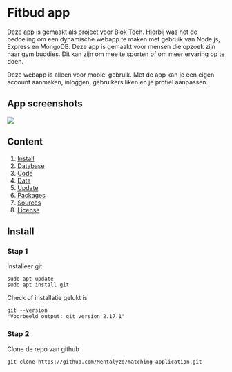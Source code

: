 # Fitbud app
Deze app is gemaakt als project voor Blok Tech. Hierbij was het de bedoeling om een dynamische webapp te maken met gebruik van Node.js, Express en MongoDB. Deze app is gemaakt voor mensen die opzoek zijn naar gym buddies. Dit kan zijn om mee te sporten of om meer ervaring op te doen.

Deze webapp is alleen voor mobiel gebruik. Met de app kan je een eigen account aanmaken, inloggen, gebruikers liken en je profiel aanpassen.

## App screenshots
![](https://user-images.githubusercontent.com/32453774/110255719-75508d00-7f95-11eb-84d1-4bf19eec5f4a.jpg)

## Content
1. [Install](#install)
3. [Database](#database-structure)
4. [Code](#code)
5. [Data](#render-data)
6. [Update](#update-data)
7. [Packages](#packages)
8. [Sources](#sources)
9. [License](#license)


## Install
### Stap 1
Installeer git
```
sudo apt update
sudo apt install git
```
Check of installatie gelukt is
```
git --version
"Voorbeeld output: git version 2.17.1"
```
### Stap 2
Clone de repo van github
```
git clone https://github.com/Mentalyzd/matching-application.git
```
